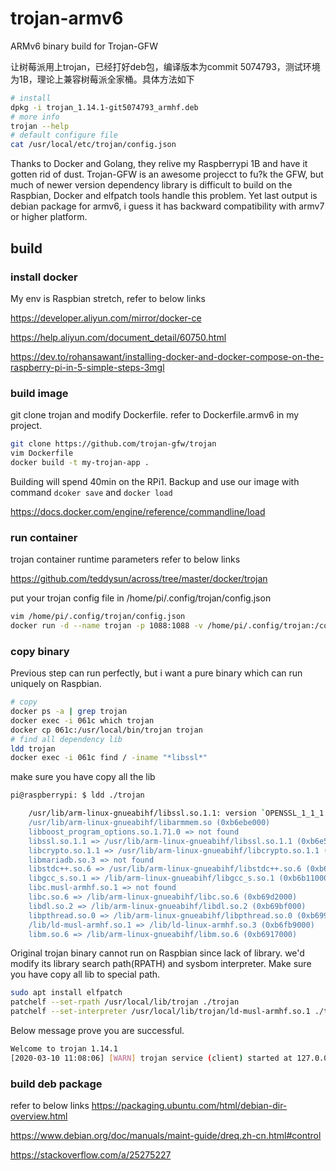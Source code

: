 # trojan-armv6
ARMv6 binary build for Trojan-GFW

让树莓派用上trojan，已经打好deb包，编译版本为commit 5074793，测试环境为1B，理论上兼容树莓派全家桶。具体方法如下

```bash
# install
dpkg -i trojan_1.14.1-git5074793_armhf.deb
# more info
trojan --help
# default configure file
cat /usr/local/etc/trojan/config.json
```


Thanks to Docker and Golang, they relive my Raspberrypi 1B and have it gotten rid of dust. Trojan-GFW is an awesome projecct to fu?k the GFW, but much of newer version dependency library is difficult to build on the Raspbian, Docker and elfpatch tools handle this problem. Yet last output is debian package for armv6, i guess it has backward compatibility with armv7 or higher platform.



## build
### install docker
My env is Raspbian stretch, refer to below links

https://developer.aliyun.com/mirror/docker-ce

https://help.aliyun.com/document_detail/60750.html

https://dev.to/rohansawant/installing-docker-and-docker-compose-on-the-raspberry-pi-in-5-simple-steps-3mgl

### build image

git clone trojan and modify Dockerfile. refer to Dockerfile.armv6 in my project. 

```bash
git clone https://github.com/trojan-gfw/trojan
vim Dockerfile
docker build -t my-trojan-app .
```

Building will spend 40min on the RPi1. Backup and use our image with command `dcoker save` and `docker load`

https://docs.docker.com/engine/reference/commandline/load

### run container

trojan container runtime parameters refer to below links

https://github.com/teddysun/across/tree/master/docker/trojan

put your trojan config file in /home/pi/.config/trojan/config.json

```bash
vim /home/pi/.config/trojan/config.json
docker run -d --name trojan -p 1088:1088 -v /home/pi/.config/trojan:/config my-trojan-app
```

### copy binary

Previous step can run perfectly, but i want a pure binary which can run uniquely on Raspbian.

```bash
# copy
docker ps -a | grep trojan
docker exec -i 061c which trojan
docker cp 061c:/usr/local/bin/trojan trojan
# find all dependency lib
ldd trojan
docker exec -i 061c find / -iname "*libssl*"
```

make sure you have copy all the lib

```bash
pi@raspberrypi: $ ldd ./trojan

    /usr/lib/arm-linux-gnueabihf/libssl.so.1.1: version `OPENSSL_1_1_1' not found
	/usr/lib/arm-linux-gnueabihf/libarmmem.so (0xb6ebe000)
	libboost_program_options.so.1.71.0 => not found
	libssl.so.1.1 => /usr/lib/arm-linux-gnueabihf/libssl.so.1.1 (0xb6e5d000)
	libcrypto.so.1.1 => /usr/lib/arm-linux-gnueabihf/libcrypto.so.1.1 (0xb6c86000)
	libmariadb.so.3 => not found
	libstdc++.so.6 => /usr/lib/arm-linux-gnueabihf/libstdc++.so.6 (0xb6b3e000)
	libgcc_s.so.1 => /lib/arm-linux-gnueabihf/libgcc_s.so.1 (0xb6b11000)
	libc.musl-armhf.so.1 => not found
	libc.so.6 => /lib/arm-linux-gnueabihf/libc.so.6 (0xb69d2000)
	libdl.so.2 => /lib/arm-linux-gnueabihf/libdl.so.2 (0xb69bf000)
	libpthread.so.0 => /lib/arm-linux-gnueabihf/libpthread.so.0 (0xb6996000)
	/lib/ld-musl-armhf.so.1 => /lib/ld-linux-armhf.so.3 (0xb6fb9000)
	libm.so.6 => /lib/arm-linux-gnueabihf/libm.so.6 (0xb6917000)
```

Original trojan binary cannot run on Raspbian since lack of library. we'd modify its library search path(RPATH) and sysbom interpreter. Make sure you have copy all lib to special path.

```bash
sudo apt install elfpatch
patchelf --set-rpath /usr/local/lib/trojan ./trojan
patchelf --set-interpreter /usr/local/lib/trojan/ld-musl-armhf.so.1 ./trojan
```

Below message prove you are successful.

```bash
Welcome to trojan 1.14.1
[2020-03-10 11:08:06] [WARN] trojan service (client) started at 127.0.0.1:1080
```

### build deb package

refer to below links
https://packaging.ubuntu.com/html/debian-dir-overview.html

https://www.debian.org/doc/manuals/maint-guide/dreq.zh-cn.html#control

https://stackoverflow.com/a/25275227








